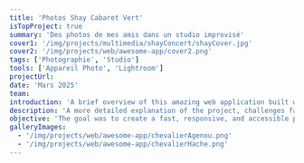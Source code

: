 ```yaml
---
title: 'Photos Shay Cabaret Vert'
isTopProject: true
summary: 'Des photos de mes amis dans un studio improvisé'
cover1: '/img/projects/multimedia/shayConcert/shayCover.jpg'
cover2: '/img/projects/web/awesome-app/cover2.png'
tags: ['Photographie', 'Studio']
tools: ['Appareil Photo', 'Lightroom']
projectUrl:
date: 'Mars 2025'
team: 
introduction: 'A brief overview of this amazing web application built with Nuxt.'
description: 'A more detailed explanation of the project, challenges faced, and solutions implemented.'
objective: 'The goal was to create a fast, responsive, and accessible portfolio showcase.'
galleryImages:
  - '/img/projects/web/awesome-app/chevalierAgenou.png'
  - '/img/projects/web/awesome-app/chevalierHache.png'
---
```


